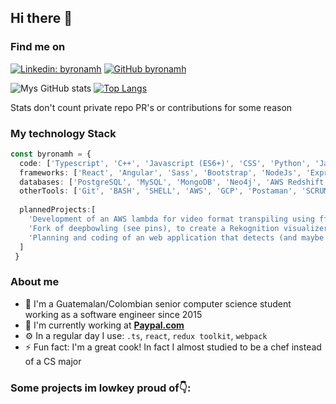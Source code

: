 ## Hi there 👋

### Find me on

[![Linkedin: byronamh](https://img.shields.io/badge/-byronamh-blue?style=flat-square&logo=Linkedin&logoColor=white)](https://www.linkedin.com/in/byronamh/?locale=en_US)
[![GitHub byronamh](https://img.shields.io/github/followers/byronamh?label=follow&style=social)](https://github.com/byronamh)


![Mys GitHub stats](https://github-readme-stats.vercel.app/api?username=byronamh&count_private=true&show_icons=true&include_all_commits=true)
[![Top Langs](https://github-readme-stats.vercel.app/api/top-langs/?username=byronamh&layout=compact&langs_count=8)](https://github.com/byronamh/byronamh)

Stats don't count private repo PR's or contributions for some reason
### My technology Stack

```typescript
const byronamh = {
  code: ['Typescript', 'C++', 'Javascript (ES6+)', 'CSS', 'Python', 'Java', 'HTML', 'PHP'], // in no particular order
  frameworks: ['React', 'Angular', 'Sass', 'Bootstrap', 'NodeJs', 'Express', 'Serverless', 'jQuery'],
  databases: ['PostgreSQL', 'MySQL', 'MongoDB', 'Neo4j', 'AWS Redshift and Dynamo', 'Firebase'],
  otherTools: ['Git', 'BASH', 'SHELL', 'AWS', 'GCP', 'Postaman', 'SCRUM savy', 'Wordpress'],
  
  plannedProjects:[
    'Development of an AWS lambda for video format transpiling using ffmpeg in WASM format',
    'Fork of deepbowling (see pins), to create a Rekognition visualizer opting to use canvas vectors instead of Elements',
    'Planning and coding of an web application that detects (and maybe translates) mayan glyphs using AWS rekognition'
  ]
 }
```

### About me
- 📍  I'm a Guatemalan/Colombian senior computer science student working as a software engineer since 2015
- 🏢 I'm currently working at **[Paypal.com](https://www.linkedin.com/company/paypal)**
- ⚙️ In a regular day I use: `.ts`, `react`, `redux toolkit`, `webpack`
- ⚡️ Fun fact: I'm a great cook! In fact I almost studied to be a chef instead of a CS major


### Some projects im lowkey proud of👇:
